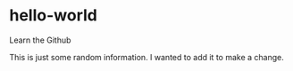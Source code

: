 # hello-world
Learn the Github

This is just some random information. I wanted to add it to make a change. 
